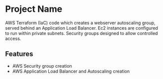 # Project Name

AWS Terraform (IaC) code which creates a webserver autoscaling group, served behind an Application Load Balancer.
Ec2 instances are configured to run within private subnets. Security groups designed to allow controlled access.

## Features

- AWS Security group creation
- AWS Application Load Balancer and Autoscaling creation